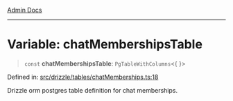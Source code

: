 [Admin Docs](/)

***

# Variable: chatMembershipsTable

> `const` **chatMembershipsTable**: `PgTableWithColumns`\<\{ \}\>

Defined in: [src/drizzle/tables/chatMemberships.ts:18](https://github.com/Sourya07/talawa-api/blob/cfbd515d04ffba748b09232a33807f1845dd1878/src/drizzle/tables/chatMemberships.ts#L18)

Drizzle orm postgres table definition for chat memberships.
